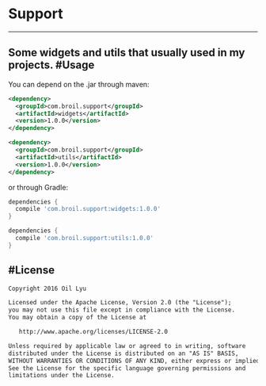 # Support
-------
Some widgets and utils that usually used in my projects.
#Usage
-------
You can depend on the .jar through maven:
```xml
<dependency>
  <groupId>com.broil.support</groupId>
  <artifactId>widgets</artifactId>
  <version>1.0.0</version>
</dependency>
```
```xml
<dependency>
  <groupId>com.broil.support</groupId>
  <artifactId>utils</artifactId>
  <version>1.0.0</version>
</dependency>
```
or through Gradle:
```groovy
dependencies {
  compile 'com.broil.support:widgets:1.0.0'
}
```
```groovy
dependencies {
  compile 'com.broil.support:utils:1.0.0'
}
```
#License
-------
```xml
Copyright 2016 Oil Lyu

Licensed under the Apache License, Version 2.0 (the "License");
you may not use this file except in compliance with the License.
You may obtain a copy of the License at

   http://www.apache.org/licenses/LICENSE-2.0

Unless required by applicable law or agreed to in writing, software
distributed under the License is distributed on an "AS IS" BASIS,
WITHOUT WARRANTIES OR CONDITIONS OF ANY KIND, either express or implied.
See the License for the specific language governing permissions and
limitations under the License.
```

